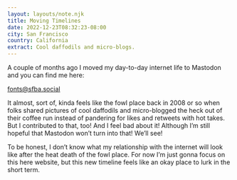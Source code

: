 ```yaml
---
layout: layouts/note.njk
title: Moving Timelines
date: 2022-12-23T08:32:23-08:00
city: San Francisco
country: California
extract: Cool daffodils and micro-blogs.
---
```


A couple of months ago I moved my day-to-day internet life to Mastodon and you can find me here:

[fonts@sfba.social](https://sfba.social/@fonts)

It almost, sort of, kinda feels like the fowl place back in 2008 or so when folks shared pictures of cool daffodils and micro-blogged the heck out of their coffee run instead of pandering for likes and retweets with hot takes. But I contributed to that, too! And I feel bad about it! Although I’m still hopeful that Mastodon won’t turn into that! We’ll see!

To be honest, I don’t know what my relationship with the internet will look like after the heat death of the fowl place. For now I’m just gonna focus on this here website, but this new timeline feels like an okay place to lurk in the short term.

